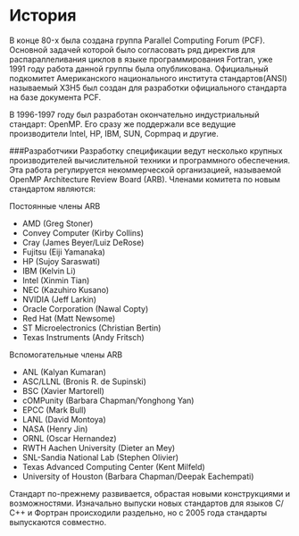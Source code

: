 # История


В конце 80-x была создана группа Parallel Computing Forum (PCF). Основной задачей которой было согласовать ряд директив для распараллеливания циклов в языке программирования Fortran, уже 1991 году работа данной группы была опубликована. Официальный подкомитет Американского национального института стандартов(ANSI) называемый X3H5 был создан для разработки официального стандарта на базе документа PCF. 

В 1996-1997 году был разработан окончательно индустриальный стандарт: OpenMP. Его сразу же поддержали все ведущие производители  Intel, HP, IBM, SUN, Copmpaq и другие. 


###Разработчики
Разработку спецификации ведут несколько крупных производителей вычислительной техники и программного обеспечения. Эта работа регулируется некоммерческой организацией, называемой OpenMP Architecture Review Board (ARB). 
Членами комитета по новым стандартом являются:

Постоянные члены ARB
* AMD (Greg Stoner)
* Convey Computer (Kirby Collins)
* Cray (James Beyer/Luiz DeRose)
* Fujitsu (Eiji Yamanaka)
* HP (Sujoy Saraswati)
* IBM (Kelvin Li)
* Intel (Xinmin Tian)
* NEC (Kazuhiro Kusano)
* NVIDIA (Jeff Larkin)
* Oracle Corporation (Nawal Copty)
* Red Hat (Matt Newsome)
* ST Microelectronics (Christian Bertin)
* Texas Instruments (Andy Fritsch)

Вспомогательные члены ARB


* ANL (Kalyan Kumaran)
* ASC/LLNL (Bronis R. de Supinski)
* BSC (Xavier Martorell)
* cOMPunity (Barbara Chapman/Yonghong Yan)
* EPCC (Mark Bull)
* LANL (David Montoya)
* NASA (Henry Jin)
* ORNL (Oscar Hernandez)
* RWTH Aachen University (Dieter an Mey)
* SNL-Sandia National Lab (Stephen Olivier)
* Texas Advanced Computing Center (Kent Milfeld)
* University of Houston (Barbara Chapman/Deepak Eachempati)

Стандарт по-прежнему развивается, обрастая новыми конструкциями и возможностями. Изначально выпуски новых стандартов для языков С/С++ и Фортран происходили раздельно, но с 2005 года стандарты выпускаются совместно.